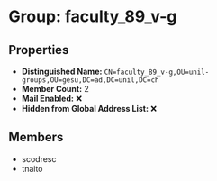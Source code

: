# Group: faculty_89_v-g

## Properties

- **Distinguished Name:** `CN=faculty_89_v-g,OU=unil-groups,OU=gesu,DC=ad,DC=unil,DC=ch`
- **Member Count:** 2
- **Mail Enabled:** ❌
- **Hidden from Global Address List:** ❌

## Members

- scodresc
- tnaito
